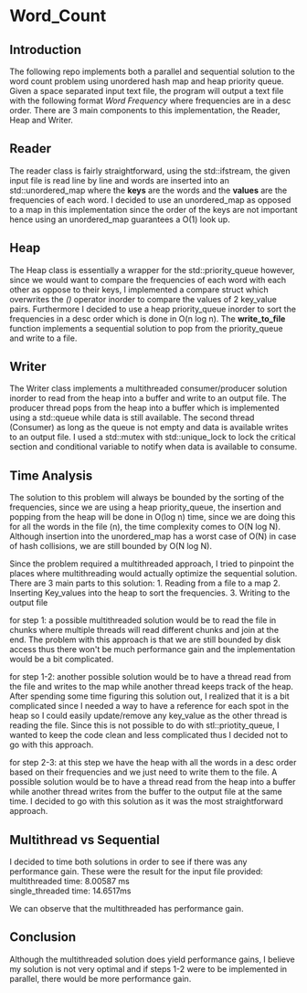 # Word_Count

## Introduction 
The following repo implements both a parallel and sequential solution to the word count problem using unordered hash map and heap priority queue. Given a space separated input text file, the program will output a text file with the following format _Word  Frequency_ where frequencies are in a desc order. There are 3 main components to this implementation, the Reader, Heap and Writer.
  
## Reader
  The reader class is fairly straightforward, using the std::ifstream, the given input file is read line by line and words are inserted into an std::unordered_map where the **keys** are the words and the **values** are the frequencies of each word. I decided to use an unordered_map as opposed to a map in this implementation since the order of the keys are not important hence using an unordered_map guarantees a O(1) look up.
  
## Heap
  The Heap class is essentially a wrapper for the std::priority_queue however, since we would want to compare the frequencies of each word with each other as oppose to their keys, I implemented a compare struct which overwrites the _()_ operator inorder to compare the values of 2 key_value pairs. Furthermore I decided to use a heap priority_queue inorder to sort the frequencies in a desc order which is done in O(n log n). The **write_to_file** function implements a sequential solution to pop from the priority_queue and write to a file.
  
 ## Writer
  The Writer class implements a multithreaded consumer/producer solution inorder to read from the heap into a buffer and write to an output file. The producer thread pops from the heap into a buffer which is implemented using a std::queue while data is still available. The second thread (Consumer) as long as the queue is not empty and data is available writes to an output file. I used a std::mutex with std::unique_lock to lock the critical section and conditional variable to notify when data is available to consume.
  
## Time Analysis
   The solution to this problem will always be bounded by the sorting of the frequencies, since we are using a heap priority_queue, the insertion and popping from the heap will be done in O(log n) time, since we are doing this for all the  words in the file (n), the time complexity comes to O(N log N). Although insertion into the unordered_map has a worst case of O(N) in case of hash collisions, we are still bounded by O(N log N). 
  
   Since the problem required a multithreaded approach, I tried to pinpoint the places where multithreading would actually optimize the sequential solution. There are 3 main parts to this solution:
      1. Reading from a file to a map
      2. Inserting Key_values into the heap to sort the frequencies.
      3. Writing to the output file

  for step 1: a possible multithreaded solution would be to read the file in chunks where multiple threads will read different chunks and join at the end. The problem with this approach is that we are still bounded by disk access thus there won't be much performance gain and the implementation would be a bit complicated. 

  for step 1-2: another possible solution would be to have a thread read from the file and writes to the map while another thread keeps track of the heap. After spending some time figuring this solution out, I realized that it is a bit complicated since I needed a way to have a reference for each spot in the heap so I could easily update/remove any key_value as the other thread is reading the file. Since this is not possible to do with stl::priotity_queue, I wanted to keep the code clean and less complicated thus I decided not to go with this approach. 
  
  for step 2-3: at this step we have the heap with all the words in a desc order based on their frequencies and we just need to write them to the file. A possible solution would be to have a thread read from the heap into a buffer while another thread writes from the buffer to the output file at the same time. I decided to go with this solution as it was the most straightforward approach. 

 ## Multithread vs Sequential
  I decided to time both solutions in order to see if there was any performance gain. These were the result for the input file provided:
       multithreaded time: 8.00587 ms</br>
       single_threaded time: 14.6517ms
       
  We can observe that the multithreaded has performance gain. 
 
 ## Conclusion
 Although the multithreaded solution does yield performance gains, I believe my solution is not very optimal and if steps 1-2 were to be implemented in parallel, there would be more performance gain. 
